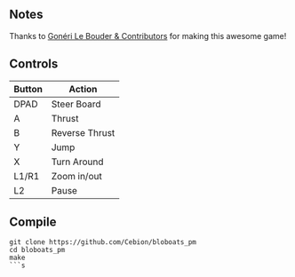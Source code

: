 ## Notes
Thanks to [Gonéri Le Bouder & Contributors](http://bloboats.dy.fi/about.php) for making this awesome game!

## Controls

| Button | Action |
|--|--| 
|DPAD| Steer Board|
|A| Thrust|
|B| Reverse Thrust|
|Y| Jump|
|X| Turn Around|
|L1/R1 | Zoom in/out|
|L2| Pause|

## Compile

```shell
git clone https://github.com/Cebion/bloboats_pm
cd bloboats_pm
make
```s